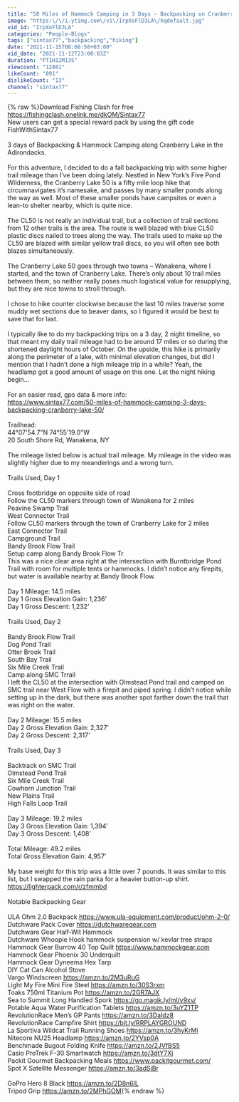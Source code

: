 ```yaml
---
title: "50 Miles of Hammock Camping in 3 Days - Backpacking on Cranberry Lake"
image: "https:\/\/i.ytimg.com\/vi\/IrpXoFlD3LA\/hqdefault.jpg"
vid_id: "IrpXoFlD3LA"
categories: "People-Blogs"
tags: ["sintax77","backpacking","hiking"]
date: "2021-11-15T08:08:58+03:00"
vid_date: "2021-11-12T23:00:03Z"
duration: "PT1H12M13S"
viewcount: "12881"
likeCount: "891"
dislikeCount: "13"
channel: "sintax77"
---
```

{% raw %}Download Fishing Clash for free <a rel="nofollow" target="blank" href="https://fishingclash.onelink.me/dkOM/Sintax77">https://fishingclash.onelink.me/dkOM/Sintax77</a><br />New users can get a special reward pack by using the gift code FishWithSintax77<br /><br />3 days of Backpacking &amp; Hammock Camping along Cranberry Lake in the Adirondacks.<br /><br />For this adventure, I decided to do a fall backpacking trip with some higher trail mileage than I’ve been doing lately. Nestled in New York’s Five Pond Wilderness, the Cranberry Lake 50 is a fifty mile loop hike that circumnavigates it’s namesake, and passes by many smaller ponds along the way as well. Most of these smaller ponds have campsites or even a lean-to shelter nearby, which is quite nice.<br /><br />The CL50 is not really an individual trail, but a collection of trail sections from 12 other trails is the area.  The route is well blazed with blue CL50 plastic discs nailed to trees along the way.  The trails used to make up the CL50 are blazed with similar yellow trail discs, so you will often see both blazes simultaneously.<br /><br />The Cranberry Lake 50 goes through two towns – Wanakena, where I started, and the town of Cranberry Lake.  There’s only about 10 trail miles between them, so neither really poses much logistical value for resupplying, but they are nice towns to stroll through.<br /><br />I chose to hike counter clockwise because the last 10 miles traverse some muddy wet sections due to beaver dams, so I figured it would be best to save that for last.<br /><br />I typically like to do my backpacking trips on a 3 day, 2 night timeline, so that meant my daily trail mileage had to be around 17 miles or so during the shortened daylight hours of October.  On the upside, this hike is primarily along the perimeter of a lake, with minimal elevation changes, but did I mention that I hadn’t done a high mileage trip in a while? Yeah, the headlamp got a good amount of usage on this one. Let the night hiking begin…<br /><br />For an easier read, gps data &amp; more info:<br /><a rel="nofollow" target="blank" href="https://www.sintax77.com/50-miles-of-hammock-camping-3-days-backpacking-cranberry-lake-50/">https://www.sintax77.com/50-miles-of-hammock-camping-3-days-backpacking-cranberry-lake-50/</a><br /><br />Trailhead:<br />44°07'54.7&quot;N 74°55'19.0&quot;W<br />20 South Shore Rd, Wanakena, NY<br /><br />The mileage listed below is actual trail mileage.  My mileage in the video was slightly higher due to my meanderings and a wrong turn.<br /><br />Trails Used, Day 1<br /><br />Cross footbridge on opposite side of road<br />Follow the CL50 markers through town of Wanakena for 2 miles<br />Peavine Swamp Trail<br />West Connector Trail<br />Follow CL50 markers through the town of Cranberry Lake for 2 miles<br />East Connector Trail<br />Campground Trail<br />Bandy Brook Flow Trail<br />Setup camp along Bandy Brook Flow Tr<br />  This was a nice clear area right at the intersection with Burntbridge Pond Trail with room for multiple tents or hammocks. I didn’t notice any firepits, but water is available nearby at Bandy Brook Flow.  <br /><br />Day 1 Mileage: 14.5 miles<br />Day 1 Gross Elevation Gain: 1,236’<br />Day 1 Gross Descent: 1,232’<br /><br />Trails Used, Day 2<br /><br />Bandy Brook Flow Trail<br />Dog Pond Trail <br />Otter Brook Trail<br />South Bay Trail<br />Six Mile Creek Trail<br />Camp along SMC Trrail<br />  I left the CL50 at the intersection with Olmstead Pond trail and camped on SMC trail near West Flow with a firepit and piped spring.  I didn’t notice while setting up in the dark, but there was another spot farther down the trail that was right on the water.<br /><br />Day 2 Mileage: 15.5 miles<br />Day 2 Gross Elevation Gain: 2,327’<br />Day 2 Gross Descent: 2,317’<br /><br />Trails Used, Day 3<br /><br />Backtrack on SMC Trail<br />Olmstead Pond Trail<br />Six Mile Creek Trail<br />Cowhorn Junction Trail<br />New Plains Trail<br />High Falls Loop Trail<br /><br />Day 3 Mileage:  19.2 miles<br />Day 3 Gross Elevation Gain: 1,394’<br />Day 3 Gross Descent:  1,408’<br /><br />Total Mileage: 49.2 miles<br />Total Gross Elevation Gain: 4,957’<br /><br />My base weight for this trip was a little over 7 pounds.  It was similar to this list, but I swapped the rain parka for a heavier button-up shirt.<br /><a rel="nofollow" target="blank" href="https://lighterpack.com/r/zfmmbd">https://lighterpack.com/r/zfmmbd</a><br /><br />Notable Backpacking Gear<br /><br />ULA Ohm 2.0 Backpack <a rel="nofollow" target="blank" href="https://www.ula-equipment.com/product/ohm-2-0/">https://www.ula-equipment.com/product/ohm-2-0/</a><br />Dutchware Pack Cover <a rel="nofollow" target="blank" href="https://dutchwaregear.com">https://dutchwaregear.com</a><br />Dutchware Gear Half-Wit Hammock<br />Dutchware Whoopie Hook hammock suspension w/ kevlar tree straps <br />Hammock Gear Burrow 40 Top Quilt <a rel="nofollow" target="blank" href="https://www.hammockgear.com">https://www.hammockgear.com</a><br />Hammock Gear Phoenix 30 Underquilt<br />Hammock Gear Dyneema Hex Tarp <br />DIY Cat Can Alcohol Stove<br />Vargo Windscreen <a rel="nofollow" target="blank" href="https://amzn.to/2M3uRuG">https://amzn.to/2M3uRuG</a><br />Light My Fire Mini Fire Steel <a rel="nofollow" target="blank" href="https://amzn.to/30S3rxm">https://amzn.to/30S3rxm</a><br />Toaks 750ml Titanium Pot <a rel="nofollow" target="blank" href="https://amzn.to/2GR7AJX">https://amzn.to/2GR7AJX</a><br />Sea to Summit Long Handled Spork <a rel="nofollow" target="blank" href="https://go.magik.ly/ml/v9xv/">https://go.magik.ly/ml/v9xv/</a><br />Potable Aqua Water Purification Tablets <a rel="nofollow" target="blank" href="https://amzn.to/3uYZ1TP">https://amzn.to/3uYZ1TP</a><br />RevolutionRace Men’s GP Pants <a rel="nofollow" target="blank" href="https://amzn.to/3Daldz8">https://amzn.to/3Daldz8</a><br />RevolutionRace Campfire Shirt <a rel="nofollow" target="blank" href="https://bit.ly/RRPLAYGROUND">https://bit.ly/RRPLAYGROUND</a><br />La Sportiva Wildcat Trail Running Shoes <a rel="nofollow" target="blank" href="https://amzn.to/3hyKrMi">https://amzn.to/3hyKrMi</a><br />Nitecore NU25 Headlamp <a rel="nofollow" target="blank" href="https://amzn.to/2YVsp0A">https://amzn.to/2YVsp0A</a><br />Benchmade Bugout Folding Knife <a rel="nofollow" target="blank" href="https://amzn.to/2JVfBS5">https://amzn.to/2JVfBS5</a><br />Casio ProTrek F-30 Smartwatch <a rel="nofollow" target="blank" href="https://amzn.to/3dtY7Xj">https://amzn.to/3dtY7Xj</a><br />Packit Gourmet Backpacking Meals <a rel="nofollow" target="blank" href="https://www.packitgourmet.com/">https://www.packitgourmet.com/</a><br />Spot X Satellite Messenger <a rel="nofollow" target="blank" href="https://amzn.to/3adSjBr">https://amzn.to/3adSjBr</a><br /><br />GoPro Hero 8 Black <a rel="nofollow" target="blank" href="https://amzn.to/2D8n6lL">https://amzn.to/2D8n6lL</a><br />Tripod Grip <a rel="nofollow" target="blank" href="https://amzn.to/2MPhGOM">https://amzn.to/2MPhGOM</a>{% endraw %}

